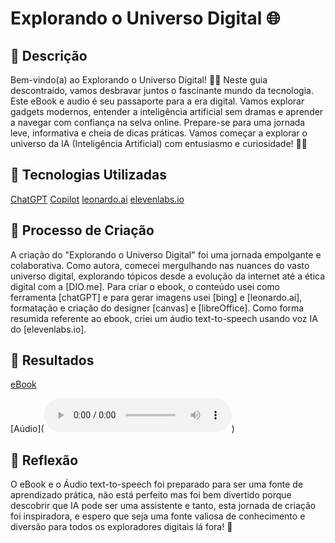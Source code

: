 # Explorando o Universo Digital 🌐

## 📒 Descrição

Bem-vindo(a) ao Explorando o Universo Digital! 🚀🌐 Neste guia descontraído, vamos desbravar juntos o fascinante mundo da tecnologia. Este eBook e audio é seu passaporte para a era digital. Vamos explorar gadgets modernos, entender a inteligência artificial sem dramas e aprender a navegar com confiança na selva online. Prepare-se para uma jornada leve, informativa e cheia de dicas práticas. Vamos começar a explorar o universo da IA (Inteligência Artificial) com entusiasmo e curiosidade! 📱💡

## 🤖 Tecnologias Utilizadas

[ChatGPT](https://chat.openai.com/)
[Copilot](https://www.bing.com/)
[leonardo.ai](https://leonardo.ai/)
[elevenlabs.io](https://elevenlabs.io/)



## 🧐 Processo de Criação

A criação do "Explorando o Universo Digital" foi uma jornada empolgante e colaborativa. Como autora, comecei mergulhando nas nuances do vasto universo digital, explorando tópicos desde a evolução da internet até a ética digital com a [DIO.me]. Para criar o ebook, o conteúdo usei como ferramenta [chatGPT] e para gerar imagens usei [bing] e [leonardo.ai], formatação e criação do designer [canvas] e [libreOffice].
Como forma resumida referente ao ebook, criei um áudio text-to-speech usando voz IA do [elevenlabs.io].   

## 🚀 Resultados
[eBook]([DesbravandoOsMistériosdaInteligênciaArtifical:UmGuiaDescontraídoParaAdultosCuriosos](MiniGuiaIA.pdf))

[Aúdio](<audio src="ElevenLabs_2024-01-31T01_27_11_Freya_pre_s50_sb75_m1.mp3" controls title="ResumoDoLivro"></audio>) 

## 💭 Reflexão 

 O eBook e o Áudio text-to-speech foi preparado para ser uma fonte de aprendizado prática, não está perfeito mas foi bem divertido porque descobrir que IA pode ser uma assistente e tanto, esta jornada de criação foi inspiradora, e espero que seja uma fonte valiosa de conhecimento e diversão para todos os exploradores digitais lá fora! 🚀
 
